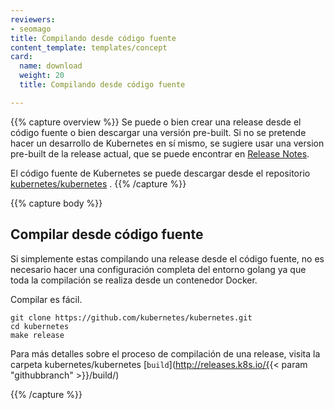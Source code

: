 ```yaml
---
reviewers:
- seomago
title: Compilando desde código fuente
content_template: templates/concept
card:
  name: download
  weight: 20
  title: Compilando desde código fuente

---
```


{{% capture overview %}}
Se puede o bien crear una release desde el código fuente o bien descargar una versión pre-built. Si no se pretende hacer un desarrollo de Kubernetes en sí mismo, se sugiere usar una version pre-built de la release actual, que se puede encontrar en [Release Notes](/docs/setup/release/notes/).

El código fuente de Kubernetes se puede descargar desde el repositorio [kubernetes/kubernetes](https://github.com/kubernetes/kubernetes) .
{{% /capture %}}

{{% capture body %}}

## Compilar desde código fuente

Si simplemente estas compilando una release desde el código fuente, no es necesario hacer una configuración completa del entorno golang ya que toda la compilación se realiza desde un contenedor Docker.

Compilar es fácil.

```shell
git clone https://github.com/kubernetes/kubernetes.git
cd kubernetes
make release
```

Para más detalles sobre el proceso de compilación de una release, visita la carpeta kubernetes/kubernetes [`build`](http://releases.k8s.io/{{< param "githubbranch" >}}/build/) 



{{% /capture %}}

